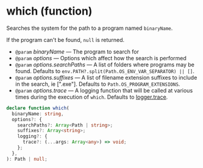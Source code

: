 # which (function)

Searches the system for the path to a program named `binaryName`.

If the program can't be found, `null` is returned.

- `@param` _binaryName_ — The program to search for
- `@param` _options_ — Options which affect how the search is performed
- `@param` _options.searchPaths_ — A list of folders where programs may be found. Defaults to `env.PATH?.split(Path.OS_ENV_VAR_SEPARATOR) || []`.
- `@param` _options.suffixes_ — A list of filename extension suffixes to include in the search, ie [".exe"]. Defaults to `Path.OS_PROGRAM_EXTENSIONS`.
- `@param` _options.trace_ — A logging function that will be called at various times during the execution of `which`. Defaults to [logger.trace](#).

```ts
declare function which(
  binaryName: string,
  options?: {
    searchPaths?: Array<Path | string>;
    suffixes?: Array<string>;
    logging?: {
      trace?: (...args: Array<any>) => void;
    };
  },
): Path | null;
```
